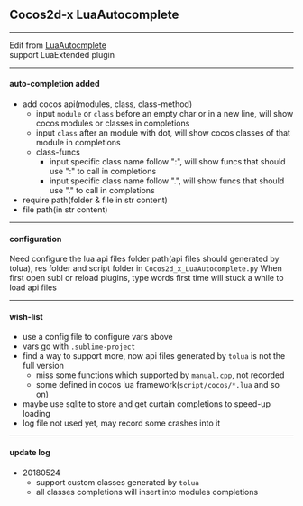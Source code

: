 
## Cocos2d-x LuaAutocomplete

******

Edit from [LuaAutocmplete](https://github.com/ColonelThirtyTwo/LuaAutocomplete)  
support LuaExtended plugin

------

#### auto-completion added
* add cocos api(modules, class, class-method)
    * input `module` or `class` before an empty char or in a new line, will show cocos modules or classes in completions
    * input `class` after an module with dot, will show cocos classes of that module in completions
    * class-funcs
        * input specific class name follow ":", will show funcs that should use ":" to call in completions
        * input specific class name follow ".", will show funcs that should use "." to call in completions
* require path(folder & file in str content)
* file path(in str content)

------

#### configuration

Need configure the lua api files folder path(api files should generated by tolua), res folder and script folder in `Cocos2d_x_LuaAutocomplete.py`
When first open subl or reload plugins, type words first time will stuck a while to load api files

------

#### wish-list
* use a config file to configure vars above
* vars go with `.sublime-project`
* find a way to support more,  now api files generated by `tolua` is not the full version
    * miss some functions which supported by `manual.cpp`, not recorded
    * some defined in cocos lua framework(`script/cocos/*.lua` and so on)
* maybe use sqlite to store and get curtain completions to speed-up loading
* log file not used yet, may record some crashes into it

------

#### update log
* 20180524
    * support custom classes generated by `tolua`
    * all classes completions will insert into modules completions